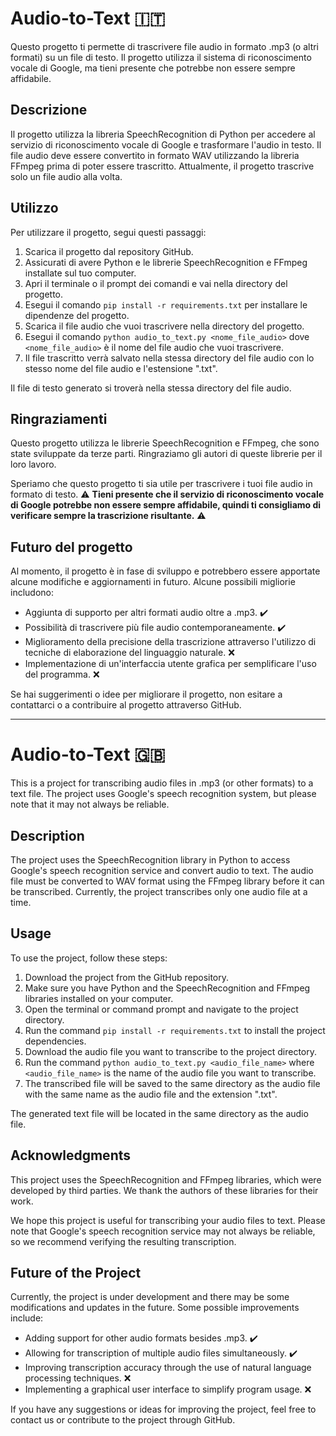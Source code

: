 # Audio-to-Text :it:

Questo progetto ti permette di trascrivere file audio in formato .mp3 (o altri formati) su un file di testo. Il progetto utilizza il sistema di riconoscimento vocale di Google, ma tieni presente che potrebbe non essere sempre affidabile.
## Descrizione

Il progetto utilizza la libreria SpeechRecognition di Python per accedere al servizio di riconoscimento vocale di Google e trasformare l'audio in testo. Il file audio deve essere convertito in formato WAV utilizzando la libreria FFmpeg prima di poter essere trascritto. Attualmente, il progetto trascrive solo un file audio alla volta.
## Utilizzo

Per utilizzare il progetto, segui questi passaggi:

1. Scarica il progetto dal repository GitHub.
2. Assicurati di avere Python e le librerie SpeechRecognition e FFmpeg installate sul tuo computer.
3. Apri il terminale o il prompt dei comandi e vai nella directory del progetto.
4. Esegui il comando `pip install -r requirements.txt` per installare le dipendenze del progetto.
5. Scarica il file audio che vuoi trascrivere nella directory del progetto.
6. Esegui il comando `python audio_to_text.py <nome_file_audio>` dove `<nome_file_audio>` è il nome del file audio che vuoi trascrivere.
7. Il file trascritto verrà salvato nella stessa directory del file audio con lo stesso nome del file audio e l'estensione ".txt".

Il file di testo generato si troverà nella stessa directory del file audio.

## Ringraziamenti

Questo progetto utilizza le librerie SpeechRecognition e FFmpeg, che sono state sviluppate da terze parti. Ringraziamo gli autori di queste librerie per il loro lavoro.

Speriamo che questo progetto ti sia utile per trascrivere i tuoi file audio in formato di testo.
:warning: **Tieni presente che il servizio di riconoscimento vocale di Google potrebbe non essere sempre affidabile, quindi ti consigliamo di verificare sempre la trascrizione risultante.** :warning:

## Futuro del progetto

Al momento, il progetto è in fase di sviluppo e potrebbero essere apportate alcune modifiche e aggiornamenti in futuro. Alcune possibili migliorie includono:

- Aggiunta di supporto per altri formati audio oltre a .mp3. :heavy_check_mark:
- Possibilità di trascrivere più file audio contemporaneamente. :heavy_check_mark:
- Miglioramento della precisione della trascrizione attraverso l'utilizzo di tecniche di elaborazione del linguaggio naturale. :x:
- Implementazione di un'interfaccia utente grafica per semplificare l'uso del programma. :x:

Se hai suggerimenti o idee per migliorare il progetto, non esitare a contattarci o a contribuire al progetto attraverso GitHub. 

***

# Audio-to-Text :uk:

This is a project for transcribing audio files in .mp3 (or other formats) to a text file. The project uses Google's speech recognition system, but please note that it may not always be reliable.

## Description

The project uses the SpeechRecognition library in Python to access Google's speech recognition service and convert audio to text. The audio file must be converted to WAV format using the FFmpeg library before it can be transcribed. Currently, the project transcribes only one audio file at a time.

## Usage

To use the project, follow these steps:

1. Download the project from the GitHub repository.
2. Make sure you have Python and the SpeechRecognition and FFmpeg libraries installed on your computer.
3. Open the terminal or command prompt and navigate to the project directory.
4. Run the command `pip install -r requirements.txt` to install the project dependencies.
5. Download the audio file you want to transcribe to the project directory.
6. Run the command `python audio_to_text.py <audio_file_name>` where `<audio_file_name>` is the name of the audio file you want to transcribe.
7. The transcribed file will be saved to the same directory as the audio file with the same name as the audio file and the extension ".txt".

The generated text file will be located in the same directory as the audio file.

## Acknowledgments

This project uses the SpeechRecognition and FFmpeg libraries, which were developed by third parties. We thank the authors of these libraries for their work.

We hope this project is useful for transcribing your audio files to text. Please note that Google's speech recognition service may not always be reliable, so we recommend verifying the resulting transcription.
## Future of the Project

Currently, the project is under development and there may be some modifications and updates in the future. Some possible improvements include:

- Adding support for other audio formats besides .mp3. :heavy_check_mark:
- Allowing for transcription of multiple audio files simultaneously. :heavy_check_mark:
- Improving transcription accuracy through the use of natural language processing techniques. :x:
- Implementing a graphical user interface to simplify program usage. :x:

If you have any suggestions or ideas for improving the project, feel free to contact us or contribute to the project through GitHub.